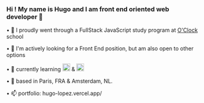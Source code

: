 ### Hi ! My name is Hugo and I am front end oriented web developer 👋


• 🔭 I proudly went through a FullStack JavaScript study program at [O'Clock](https://oclock.io) school

• 👯 I'm actively looking for a Front End position, but am also open to other options

• 🔭 currently learning <img height=20 src="https://cdn.jsdelivr.net/gh/devicons/devicon/icons/typescript/typescript-plain.svg" /> & <img height=20 src="https://cdn.jsdelivr.net/gh/devicons/devicon/icons/nextjs/nextjs-original.svg" />

• 🌱 based in Paris, FRA & Amsterdam, NL.

• 📫 portfolio: hugo-lopez.vercel.app/
